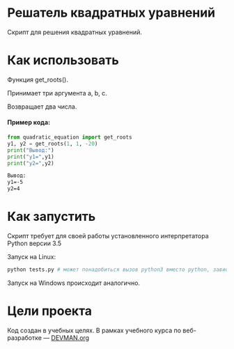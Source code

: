 # Решатель квадратных уравнений

Cкрипт для решения квадратных уравнений.

# Как использовать
Функция get_roots().

Принимает три аргумента a, b, c.

Возвращает два числа.

#### Пример кода:
```python
from quadratic_equation import get_roots
y1, y2 = get_roots(1, 1, -20)
print("Вывод:")
print("y1=",y1)
print("y2=",y2)
```
```cmd
Вывод:
y1=-5
y2=4
```

# Как запустить

Скрипт требует для своей работы установленного интерпретатора Python версии 3.5

Запуск на Linux:

```bash
python tests.py # может понадобиться вызов python3 вместо python, зависит от настроек операционной системы
```

Запуск на Windows происходит аналогично.

# Цели проекта

Код создан в учебных целях. В рамках учебного курса по веб-разработке ― [DEVMAN.org](https://devman.org)

